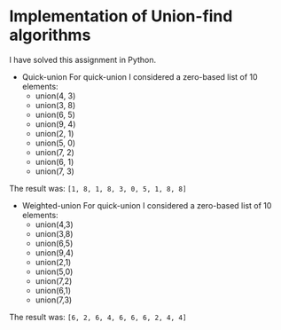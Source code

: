 # Implementation of Union-find algorithms
I have solved this assignment in Python.

- Quick-union
    For quick-union I considered a zero-based list of 10 elements: 
    - union(4, 3)
    - union(3, 8)
    - union(6, 5)
    - union(9, 4)
    - union(2, 1)
    - union(5, 0)
    - union(7, 2)
    - union(6, 1)
    - union(7, 3)

The result was: `[1, 8, 1, 8, 3, 0, 5, 1, 8, 8]`

- Weighted-union
    For quick-union I considered a zero-based list of 10 elements:
    - union(4,3)
    - union(3,8)
    - union(6,5)
    - union(9,4)
    - union(2,1)
    - union(5,0)
    - union(7,2)
    - union(6,1)
    - union(7,3)

The result was: `[6, 2, 6, 4, 6, 6, 6, 2, 4, 4]`

